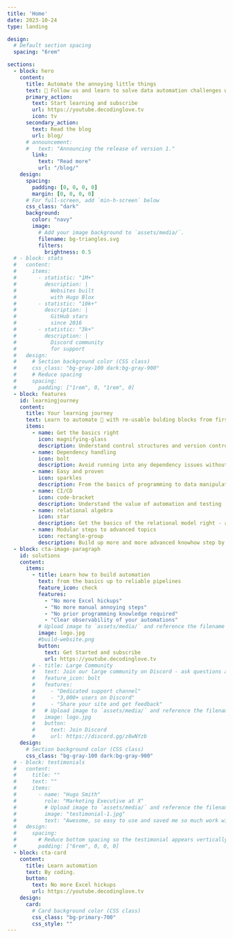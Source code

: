 ```yaml
---
title: 'Home'
date: 2023-10-24
type: landing

design:
  # Default section spacing
  spacing: "6rem"

sections:
  - block: hero
    content:
      title: Automate the annoying little things
      text: 🚀 Follow us and learn to solve data automation challenges with code 🚀
      primary_action:
        text: Start learning and subscribe
        url: https://youtube.decodinglove.tv
        icon: tv
      secondary_action:
        text: Read the blog
        url: blog/
      # announcement:
      #   text: "Announcing the release of version 1."
        link:
          text: "Read more"
          url: "/blog/"
    design:
      spacing:
        padding: [0, 0, 0, 0]
        margin: [0, 0, 0, 0]
      # For full-screen, add `min-h-screen` below
      css_class: "dark"
      background:
        color: "navy"
        image:
          # Add your image background to `assets/media/`.
          filename: bg-triangles.svg
          filters:
            brightness: 0.5
  # - block: stats
  #   content:
  #     items:
  #       - statistic: "1M+"
  #         description: |
  #           Websites built  
  #           with Hugo Blox
  #       - statistic: "10k+"
  #         description: |
  #           GitHub stars  
  #           since 2016
  #       - statistic: "3k+"
  #         description: |
  #           Discord community  
  #           for support
  #   design:
  #     # Section background color (CSS class)
  #     css_class: "bg-gray-100 dark:bg-gray-900"
  #     # Reduce spacing
  #     spacing:
  #       padding: ["1rem", 0, "1rem", 0]
  - block: features
    id: learningjourney
    content:
      title: Your learning journey
      text: Learn to automate 🧱 with re-usable bulding blocks from first principles
      items:
        - name: Get the basics right
          icon: magnifying-glass
          description: Understand control structures and version control and also data structures
        - name: Dependency handling
          icon: bolt
          description: Avoid running into any dependency issues without all the hassle
        - name: Easy and proven
          icon: sparkles
          description: From the basics of programming to data manipulation to full blown pipelines around local-first modern data stack
        - name: CI/CD
          icon: code-bracket
          description: Understand the value of automation and testing
        - name: relational algebra
          icon: star
          description: Get the basics of the relational model right - and apply it with any kind of dataframe tool - even for GPU accelerated large-scale data
        - name: Modular steps to advanced topics
          icon: rectangle-group
          description: Build up more and more advanced knowhow step by step about data visualization, pipeline orchestration, governance of data, large-scale data handling, deplyoments - even sprinkle of AI and more
  - block: cta-image-paragraph
    id: solutions
    content:
      items:
        - title: Learn how to build automation
          text: from the basics up to reliable pipelines
          feature_icon: check
          features:
            - "No more Excel hickups"
            - "No more manual annoying steps"
            - "No prior programming knowledge required"
            - "Clear observability of your automations"
          # Upload image to `assets/media/` and reference the filename here
          image: logo.jpg
          #build-website.png
          button:
            text: Get Started and subscribe
            url: https://youtube.decodinglove.tv
        # - title: Large Community
        #   text: Join our large community on Discord - ask questions and get live responses
        #   feature_icon: bolt
        #   features:
        #     - "Dedicated support channel"
        #     - "3,000+ users on Discord"
        #     - "Share your site and get feedback"
        #   # Upload image to `assets/media/` and reference the filename here
        #   image: logo.jpg
        #   button:
        #     text: Join Discord
        #     url: https://discord.gg/z8wNYzb
    design:
      # Section background color (CSS class)
      css_class: "bg-gray-100 dark:bg-gray-900"
  # - block: testimonials
  #   content:
  #     title: ""
  #     text: ""
  #     items:
  #       - name: "Hugo Smith"
  #         role: "Marketing Executive at X"
  #         # Upload image to `assets/media/` and reference the filename here
  #         image: "testimonial-1.jpg"
  #         text: "Awesome, so easy to use and saved me so much work with the swappable pre-designed sections!"
  #   design:
  #     spacing:
  #       # Reduce bottom spacing so the testimonial appears vertically centered between sections
  #       padding: ["6rem", 0, 0, 0]
  - block: cta-card
    content:
      title: Learn automation
      text: By coding.
      button:
        text: No more Excel hickups
        url: https://youtube.decodinglove.tv 
    design:
      card:
        # Card background color (CSS class)
        css_class: "bg-primary-700"
        css_style: ""
---
```


